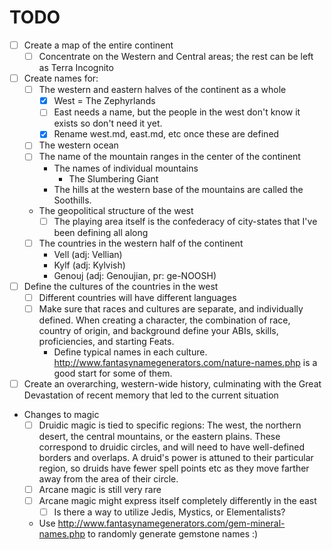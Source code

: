 # TODO

- [ ] Create a map of the entire continent
  - [ ] Concentrate on the Western and Central areas; the rest can be left as Terra Incognito
- [ ] Create names for:
  - [ ] The western and eastern halves of the continent as a whole
    - [X] West = The Zephyrlands
    - [ ] East needs a name, but the people in the west don't know it exists so don't need it yet.
    - [X] Rename west.md, east.md, etc once these are defined
  - [ ] The western ocean
  - [ ] The name of the mountain ranges in the center of the continent
    - The names of individual mountains
      - The Slumbering Giant
    - The hills at the western base of the mountains are called the Soothills.
  - The geopolitical structure of the west
    - [ ] The playing area itself is the confederacy of city-states that I've been defining all along
  - [ ] The countries in the western half of the continent
    - Vell (adj: Vellian)
    - Kylf (adj: Kylvish)
    - Genouj (adj: Genoujian, pr: ge-NOOSH)
- [ ] Define the cultures of the countries in the west
  - [ ] Different countries will have different languages
  - [ ] Make sure that races and cultures are separate, and individually defined.  When creating a character, the combination of race, country of origin, and background define your ABIs, skills, proficiencies, and starting Feats.
    - Define typical names in each culture.  http://www.fantasynamegenerators.com/nature-names.php is a good start for some of them.
- [ ] Create an overarching, western-wide history, culminating with the Great Devastation of recent memory that led to the current situation
- Changes to magic
  - [ ] Druidic magic is tied to specific regions:  The west, the northern desert, the central mountains, or the eastern plains.  These correspond to druidic circles, and will need to have well-defined borders and overlaps.  A druid's power is attuned to their particular region, so druids have fewer spell points etc as they move farther away from the area of their circle.
  - [ ] Arcane magic is still very rare
  - [ ] Arcane magic might express itself completely differently in the east
    - [ ] Is there a way to utilize Jedis, Mystics, or Elementalists?
  - Use http://www.fantasynamegenerators.com/gem-mineral-names.php to randomly generate gemstone names :)

  
  

